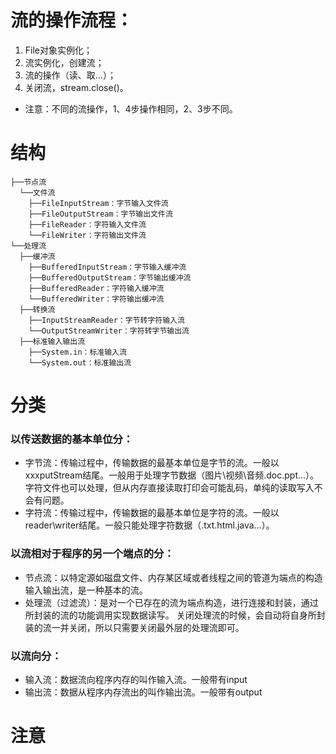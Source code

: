 # 流的操作流程：
1. File对象实例化；
2. 流实例化，创建流；
3. 流的操作（读、取...）；
4. 关闭流，stream.close()。
- 注意：不同的流操作，1、4步操作相同，2、3步不同。

# 结构
```
├──节点流
  └──文件流
    ├──FileInputStream：字节输入文件流
    ├──FileOutputStream：字节输出文件流
    ├──FileReader：字符输入文件流
    └──FileWriter：字符输出文件流
└──处理流
  ├──缓冲流  
    ├──BufferedInputStream：字节输入缓冲流
    ├──BufferedOutputStream：字节输出缓冲流
    ├──BufferedReader：字符输入缓冲流
    └──BufferedWriter：字符输出缓冲流
  ├──转换流
    ├──InputStreamReader：字节转字符输入流
    └──OutputStreamWriter：字符转字节输出流
  ├──标准输入输出流
    ├──System.in：标准输入流
    └──System.out：标准输出流
```
# 分类
### 以传送数据的基本单位分：
- 字节流：传输过程中，传输数据的最基本单位是字节的流。一般以xxxputStream结尾。一般用于处理字节数据（图片\视频\音频\.doc\.ppt...）。
字符文件也可以处理，但从内存直接读取打印会可能乱码，单纯的读取写入不会有问题。
- 字符流：传输过程中，传输数据的最基本单位是字符的流。一般以reader\writer结尾。一般只能处理字符数据（.txt\.html\.java\...）。

### 以流相对于程序的另一个端点的分：
- 节点流：以特定源如磁盘文件、内存某区域或者线程之间的管道为端点的构造输入输出流，是一种基本的流。
- 处理流（过滤流）：是对一个已存在的流为端点构造，进行连接和封装，通过所封装的流的功能调用实现数据读写。
关闭处理流的时候，会自动将自身所封装的流一并关闭，所以只需要关闭最外层的处理流即可。

### 以流向分：
- 输入流：数据流向程序内存的叫作输入流。一般带有input
- 输出流：数据从程序内存流出的叫作输出流。一般带有output

# 注意
